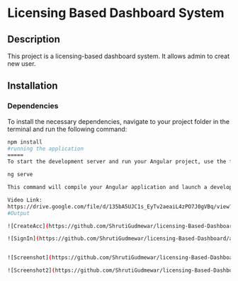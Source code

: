 # Licensing Based Dashboard System

## Description
This project is a licensing-based dashboard system. It allows admin to creat new user.

## Installation
### Dependencies
To install the necessary dependencies, navigate to your project folder in the terminal and run the following command:
```bash
npm install
#running the application
=====
To start the development server and run your Angular project, use the following command in your terminal:

ng serve

This command will compile your Angular application and launch a development server. You can then view your project by navigating to http://localhost:4200 in your web browser.

Video Link:
https://drive.google.com/file/d/135bA5UJC1s_EyTv2aeaiL4zPO7J0gVBq/view?usp=drivesdk
#Output

![CreateAcc](https://github.com/ShrutiGudmewar/licensing-Based-Dashboard/assets/116944253/76a5c199-f339-43bb-97e6-41861a194295)

![SignIn](https://github.com/ShrutiGudmewar/licensing-Based-Dashboard/assets/116944253/5b607d1e-4121-44f1-9b18-ab1b07164b74)


![Screenshot](https://github.com/ShrutiGudmewar/licensing-Based-Dashboard/assets/116944253/f1a7dc4c-b2df-40ff-9c9a-e4c45749edd6)

![Screenshot2](https://github.com/ShrutiGudmewar/licensing-Based-Dashboard/assets/116944253/2fded27b-a72a-405b-aae5-4d5efb6624af)



